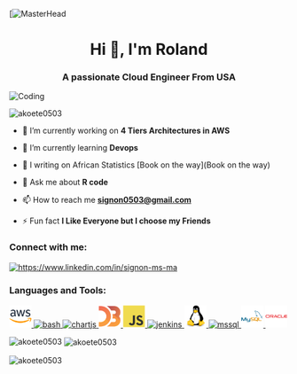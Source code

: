 [![MasterHead](https://www.shutterstock.com/image-vector/seamless-background-vertical-lines-wavy-retro-1364348378)
<h1 align="center">Hi 👋, I'm Roland</h1>
<h3 align="center">A passionate Cloud Engineer From USA</h3>
<img align="rigth" alt="Coding" width="400" src="https://www.google.com/imgres?imgurl=https%3A%2F%2Fimg.freepik.com%2Fpremium-vector%2Fprogrammer-semi-flat-color-vector-character-student-figure-sitting-person-white-man-computer-desk-coding-isolated-modern-cartoon-style-illustration-graphic-design-animation_151150-5964.jpg%3Fw%3D2000&imgrefurl=https%3A%2F%2Fwww.freepik.com%2Fpremium-vector%2Fprogrammer-semi-flat-color-vector-character-student-figure-sitting-person-white-man-computer-desk-coding-isolated-modern-cartoon-style-illustration-graphic-design-animation_19269196.htm&tbnid=2MehgAcddiQJfM&vet=12ahUKEwihtv7Ate78AhVEFd4AHdhQD8wQMygPegUIARD0AQ..i&docid=8jdhJAchBlSTZM&w=2000&h=1400&q=coding%20programmer%20animation&hl=en&ved=2ahUKEwihtv7Ate78AhVEFd4AHdhQD8wQMygPegUIARD0AQ">
<p align="left"> <img src="https://komarev.com/ghpvc/?username=akoete0503&label=Profile%20views&color=0e75b6&style=flat" alt="akoete0503" /> </p>

- 🔭 I’m currently working on **4 Tiers Architectures in AWS**

- 🌱 I’m currently learning **Devops**

- 📝 I writing on African Statistics [Book on the way](Book on the way)

- 💬 Ask me about **R code**

- 📫 How to reach me **signon0503@gmail.com**

- ⚡ Fun fact **I Like Everyone but I choose my Friends**

<h3 align="left">Connect with me:</h3>
<p align="left">
<a href="https://linkedin.com/in/https://www.linkedin.com/in/signon-ms-ma" target="blank"><img align="center" src="https://raw.githubusercontent.com/rahuldkjain/github-profile-readme-generator/master/src/images/icons/Social/linked-in-alt.svg" alt="https://www.linkedin.com/in/signon-ms-ma" height="30" width="40" /></a>
</p>

<h3 align="left">Languages and Tools:</h3>
<p align="left"> <a href="https://aws.amazon.com" target="_blank" rel="noreferrer"> <img src="https://raw.githubusercontent.com/devicons/devicon/master/icons/amazonwebservices/amazonwebservices-original-wordmark.svg" alt="aws" width="40" height="40"/> </a> <a href="https://www.gnu.org/software/bash/" target="_blank" rel="noreferrer"> <img src="https://www.vectorlogo.zone/logos/gnu_bash/gnu_bash-icon.svg" alt="bash" width="40" height="40"/> </a> <a href="https://www.chartjs.org" target="_blank" rel="noreferrer"> <img src="https://www.chartjs.org/media/logo-title.svg" alt="chartjs" width="40" height="40"/> </a> <a href="https://d3js.org/" target="_blank" rel="noreferrer"> <img src="https://raw.githubusercontent.com/devicons/devicon/master/icons/d3js/d3js-original.svg" alt="d3js" width="40" height="40"/> </a> <a href="https://developer.mozilla.org/en-US/docs/Web/JavaScript" target="_blank" rel="noreferrer"> <img src="https://raw.githubusercontent.com/devicons/devicon/master/icons/javascript/javascript-original.svg" alt="javascript" width="40" height="40"/> </a> <a href="https://www.jenkins.io" target="_blank" rel="noreferrer"> <img src="https://www.vectorlogo.zone/logos/jenkins/jenkins-icon.svg" alt="jenkins" width="40" height="40"/> </a> <a href="https://www.linux.org/" target="_blank" rel="noreferrer"> <img src="https://raw.githubusercontent.com/devicons/devicon/master/icons/linux/linux-original.svg" alt="linux" width="40" height="40"/> </a> <a href="https://www.microsoft.com/en-us/sql-server" target="_blank" rel="noreferrer"> <img src="https://www.svgrepo.com/show/303229/microsoft-sql-server-logo.svg" alt="mssql" width="40" height="40"/> </a> <a href="https://www.mysql.com/" target="_blank" rel="noreferrer"> <img src="https://raw.githubusercontent.com/devicons/devicon/master/icons/mysql/mysql-original-wordmark.svg" alt="mysql" width="40" height="40"/> </a> <a href="https://www.oracle.com/" target="_blank" rel="noreferrer"> <img src="https://raw.githubusercontent.com/devicons/devicon/master/icons/oracle/oracle-original.svg" alt="oracle" width="40" height="40"/> </a> </p>

<p><img align="left" src="https://github-readme-stats.vercel.app/api/top-langs?username=akoete0503&show_icons=true&locale=en&layout=compact" alt="akoete0503" /></p>

<p>&nbsp;<img align="center" src="https://github-readme-stats.vercel.app/api?username=akoete0503&show_icons=true&locale=en" alt="akoete0503" /></p>

<p><img align="center" src="https://github-readme-streak-stats.herokuapp.com/?user=akoete0503&" alt="akoete0503" /></p>
